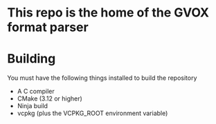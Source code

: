 # This repo is the home of the GVOX format parser

# Building
You must have the following things installed to build the repository
 * A C compiler
 * CMake (3.12 or higher)
 * Ninja build
 * vcpkg (plus the VCPKG_ROOT environment variable)
